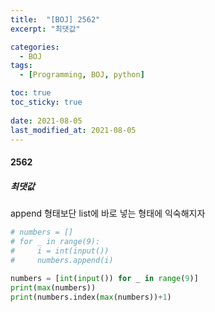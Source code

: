 ```yaml
---
title:  "[BOJ] 2562"
excerpt: "최댓값"

categories:
  - BOJ
tags:
  - [Programming, BOJ, python]

toc: true
toc_sticky: true
 
date: 2021-08-05
last_modified_at: 2021-08-05
---
```


#### 2562
##### 최댓값
append 형태보단 list에 바로 넣는 형태에 익숙해지자
```python
# numbers = []
# for _ in range(9):
#     i = int(input())
#     numbers.append(i)
    
numbers = [int(input()) for _ in range(9)]
print(max(numbers))
print(numbers.index(max(numbers))+1)
```